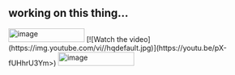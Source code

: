 
## working on this thing...
<img width="150" height="27" alt="image" src="https://github.com/user-attachments/assets/300dff9d-5b67-4a21-8412-9bcd0c648e4c" />
[![Watch the video](https://img.youtube.com/vi/<VIDEO_ID>/hqdefault.jpg)](https://youtu.be/pX-fUHhrU3Ym>)


<img width="150" height="27" alt="image" src="https://github.com/user-attachments/assets/2a7a94b6-034b-45fc-9939-dafb64dc4840" />


<!--
**spxmmy/spxmmy** is a ✨ _special_ ✨ repository because its `README.md` (this file) appears on your GitHub profile.

Here are some ideas to get you started:

- 🔭 I’m currently working on ...
- 🌱 I’m currently learning ...
- 👯 I’m looking to collaborate on ...
- 🤔 I’m looking for help with ...
- 💬 Ask me about ...
- 📫 How to reach me: ...
- 😄 Pronouns: ...
- ⚡ Fun fact: ...
-->
